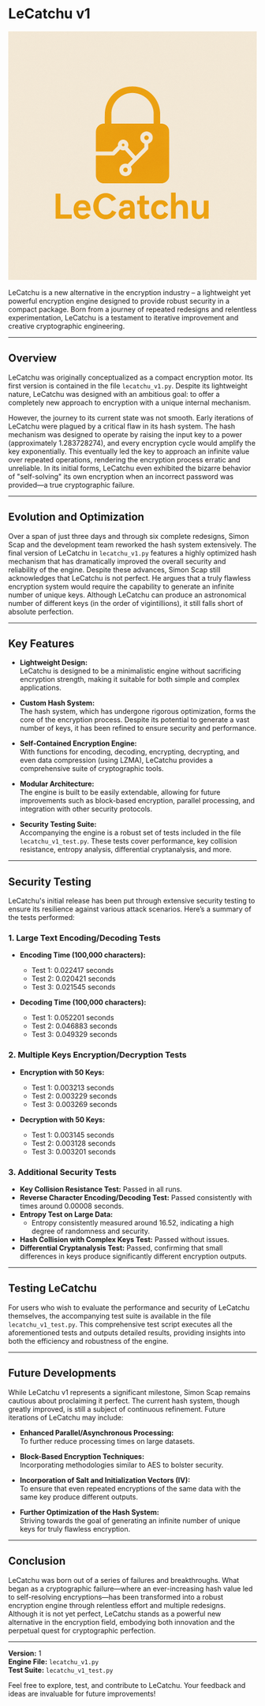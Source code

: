 # LeCatchu v1

![LeCatchu Logo](LeCatchu.png)

LeCatchu is a new alternative in the encryption industry – a lightweight yet powerful encryption engine designed to provide robust security in a compact package. Born from a journey of repeated redesigns and relentless experimentation, LeCatchu is a testament to iterative improvement and creative cryptographic engineering.

---

## Overview

LeCatchu was originally conceptualized as a compact encryption motor. Its first version is contained in the file `lecatchu_v1.py`. Despite its lightweight nature, LeCatchu was designed with an ambitious goal: to offer a completely new approach to encryption with a unique internal mechanism.

However, the journey to its current state was not smooth. Early iterations of LeCatchu were plagued by a critical flaw in its hash system. The hash mechanism was designed to operate by raising the input key to a power (approximately 1.283728274), and every encryption cycle would amplify the key exponentially. This eventually led the key to approach an infinite value over repeated operations, rendering the encryption process erratic and unreliable. In its initial forms, LeCatchu even exhibited the bizarre behavior of "self-solving" its own encryption when an incorrect password was provided—a true cryptographic failure.

---

## Evolution and Optimization

Over a span of just three days and through six complete redesigns, Simon Scap and the development team reworked the hash system extensively. The final version of LeCatchu in `lecatchu_v1.py` features a highly optimized hash mechanism that has dramatically improved the overall security and reliability of the engine. Despite these advances, Simon Scap still acknowledges that LeCatchu is not perfect. He argues that a truly flawless encryption system would require the capability to generate an infinite number of unique keys. Although LeCatchu can produce an astronomical number of different keys (in the order of vigintillions), it still falls short of absolute perfection.

---

## Key Features

- **Lightweight Design:**  
  LeCatchu is designed to be a minimalistic engine without sacrificing encryption strength, making it suitable for both simple and complex applications.

- **Custom Hash System:**  
  The hash system, which has undergone rigorous optimization, forms the core of the encryption process. Despite its potential to generate a vast number of keys, it has been refined to ensure security and performance.

- **Self-Contained Encryption Engine:**  
  With functions for encoding, decoding, encrypting, decrypting, and even data compression (using LZMA), LeCatchu provides a comprehensive suite of cryptographic tools.

- **Modular Architecture:**  
  The engine is built to be easily extendable, allowing for future improvements such as block-based encryption, parallel processing, and integration with other security protocols.

- **Security Testing Suite:**  
  Accompanying the engine is a robust set of tests included in the file `lecatchu_v1_test.py`. These tests cover performance, key collision resistance, entropy analysis, differential cryptanalysis, and more.

---

## Security Testing

LeCatchu's initial release has been put through extensive security testing to ensure its resilience against various attack scenarios. Here’s a summary of the tests performed:

### 1. Large Text Encoding/Decoding Tests

- **Encoding Time (100,000 characters):**  
  - Test 1: 0.022417 seconds  
  - Test 2: 0.020421 seconds  
  - Test 3: 0.021545 seconds  

- **Decoding Time (100,000 characters):**  
  - Test 1: 0.052201 seconds  
  - Test 2: 0.046883 seconds  
  - Test 3: 0.049329 seconds  

### 2. Multiple Keys Encryption/Decryption Tests

- **Encryption with 50 Keys:**  
  - Test 1: 0.003213 seconds  
  - Test 2: 0.003229 seconds  
  - Test 3: 0.003269 seconds  

- **Decryption with 50 Keys:**  
  - Test 1: 0.003145 seconds  
  - Test 2: 0.003128 seconds  
  - Test 3: 0.003201 seconds  

### 3. Additional Security Tests

- **Key Collision Resistance Test:** Passed in all runs.  
- **Reverse Character Encoding/Decoding Test:** Passed consistently with times around 0.00008 seconds.  
- **Entropy Test on Large Data:**  
  - Entropy consistently measured around 16.52, indicating a high degree of randomness and security.  
- **Hash Collision with Complex Keys Test:** Passed without issues.  
- **Differential Cryptanalysis Test:** Passed, confirming that small differences in keys produce significantly different encryption outputs.

---

## Testing LeCatchu

For users who wish to evaluate the performance and security of LeCatchu themselves, the accompanying test suite is available in the file `lecatchu_v1_test.py`. This comprehensive test script executes all the aforementioned tests and outputs detailed results, providing insights into both the efficiency and robustness of the engine.

---

## Future Developments

While LeCatchu v1 represents a significant milestone, Simon Scap remains cautious about proclaiming it perfect. The current hash system, though greatly improved, is still a subject of continuous refinement. Future iterations of LeCatchu may include:

- **Enhanced Parallel/Asynchronous Processing:**  
  To further reduce processing times on large datasets.

- **Block-Based Encryption Techniques:**  
  Incorporating methodologies similar to AES to bolster security.

- **Incorporation of Salt and Initialization Vectors (IV):**  
  To ensure that even repeated encryptions of the same data with the same key produce different outputs.

- **Further Optimization of the Hash System:**  
  Striving towards the goal of generating an infinite number of unique keys for truly flawless encryption.

---

## Conclusion

LeCatchu was born out of a series of failures and breakthroughs. What began as a cryptographic failure—where an ever-increasing hash value led to self-resolving encryptions—has been transformed into a robust encryption engine through relentless effort and multiple redesigns. Although it is not yet perfect, LeCatchu stands as a powerful new alternative in the encryption field, embodying both innovation and the perpetual quest for cryptographic perfection.

---

**Version:** 1  
**Engine File:** `lecatchu_v1.py`  
**Test Suite:** `lecatchu_v1_test.py`

Feel free to explore, test, and contribute to LeCatchu. Your feedback and ideas are invaluable for future improvements!
